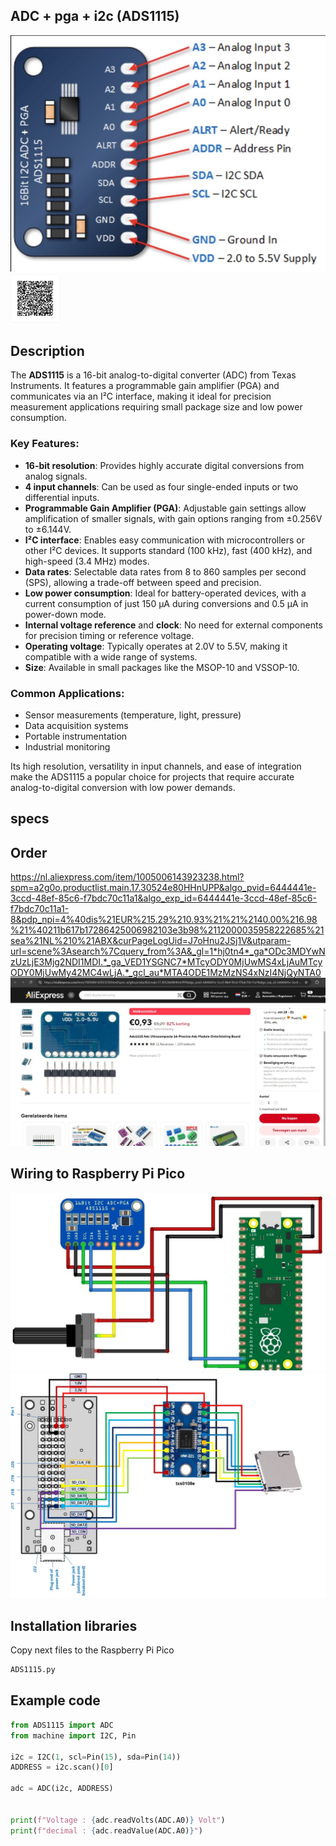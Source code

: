 ## ADC + pga + i2c (ADS1115)

<img src="ADS1115_Photo.jpg" alt="Photo of the component">
<img src="ADS1115_QR_code.jpg" alt="QR code to this page" width="80" height="80">

## Description
The **ADS1115** is a 16-bit analog-to-digital converter (ADC) from Texas Instruments. It features a programmable gain amplifier (PGA) and communicates via an I²C interface, making it ideal for precision measurement applications requiring small package size and low power consumption.

### Key Features:
- **16-bit resolution**: Provides highly accurate digital conversions from analog signals.
- **4 input channels**: Can be used as four single-ended inputs or two differential inputs.
- **Programmable Gain Amplifier (PGA)**: Adjustable gain settings allow amplification of smaller signals, with gain options ranging from ±0.256V to ±6.144V.
- **I²C interface**: Enables easy communication with microcontrollers or other I²C devices. It supports standard (100 kHz), fast (400 kHz), and high-speed (3.4 MHz) modes.
- **Data rates**: Selectable data rates from 8 to 860 samples per second (SPS), allowing a trade-off between speed and precision.
- **Low power consumption**: Ideal for battery-operated devices, with a current consumption of just 150 µA during conversions and 0.5 µA in power-down mode.
- **Internal voltage reference** and **clock**: No need for external components for precision timing or reference voltage.
- **Operating voltage**: Typically operates at 2.0V to 5.5V, making it compatible with a wide range of systems.
- **Size**: Available in small packages like the MSOP-10 and VSSOP-10.

### Common Applications:
- Sensor measurements (temperature, light, pressure)
- Data acquisition systems
- Portable instrumentation
- Industrial monitoring

Its high resolution, versatility in input channels, and ease of integration make the ADS1115 a popular choice for projects that require accurate analog-to-digital conversion with low power demands.

## specs

## Order
<a href="https://nl.aliexpress.com/item/1005006143923238.html?spm=a2g0o.productlist.main.17.30524e80HHnUPP&algo_pvid=6444441e-3ccd-48ef-85c6-f7bdc70c11a1&algo_exp_id=6444441e-3ccd-48ef-85c6-f7bdc70c11a1-8&pdp_npi=4%40dis%21EUR%215.29%210.93%21%21%2140.00%216.98%21%40211b617b17286425006982103e3b98%2112000035958222685%21sea%21NL%210%21ABX&curPageLogUid=J7oHnu2JSj1V&utparam-url=scene%3Asearch%7Cquery_from%3A&_gl=1*hj0tn4*_ga*ODc3MDYwNzUzLjE3Mjg2NDI1MDI.*_ga_VED1YSGNC7*MTcyODY0MjUwMS4xLjAuMTcyODY0MjUwMy42MC4wLjA.*_gcl_au*MTA4ODE1MzMzNS4xNzI4NjQyNTA0">
https://nl.aliexpress.com/item/1005006143923238.html?spm=a2g0o.productlist.main.17.30524e80HHnUPP&algo_pvid=6444441e-3ccd-48ef-85c6-f7bdc70c11a1&algo_exp_id=6444441e-3ccd-48ef-85c6-f7bdc70c11a1-8&pdp_npi=4%40dis%21EUR%215.29%210.93%21%21%2140.00%216.98%21%40211b617b17286425006982103e3b98%2112000035958222685%21sea%21NL%210%21ABX&curPageLogUid=J7oHnu2JSj1V&utparam-url=scene%3Asearch%7Cquery_from%3A&_gl=1*hj0tn4*_ga*ODc3MDYwNzUzLjE3Mjg2NDI1MDI.*_ga_VED1YSGNC7*MTcyODY0MjUwMS4xLjAuMTcyODY0MjUwMy42MC4wLjA.*_gcl_au*MTA4ODE1MzMzNS4xNzI4NjQyNTA0</a>
<img src="ADS1115_Order.jpg" alt="Photo of the Order">


## Wiring to Raspberry Pi Pico
<img src="ADS1115_Wiring.jpg" alt="Wiring" >
<img src="ADS1115_Wiring_01.jpg" alt="Wiring" >

## Installation libraries
Copy next files to the Raspberry Pi Pico

```bash
ADS1115.py
```

## Example code
```python
from ADS1115 import ADC
from machine import I2C, Pin

i2c = I2C(1, scl=Pin(15), sda=Pin(14))
ADDRESS = i2c.scan()[0]

adc = ADC(i2c, ADDRESS)


print(f"Voltage : {adc.readVolts(ADC.A0)} Volt")
print(f"decimal : {adc.readValue(ADC.A0)}")
```



